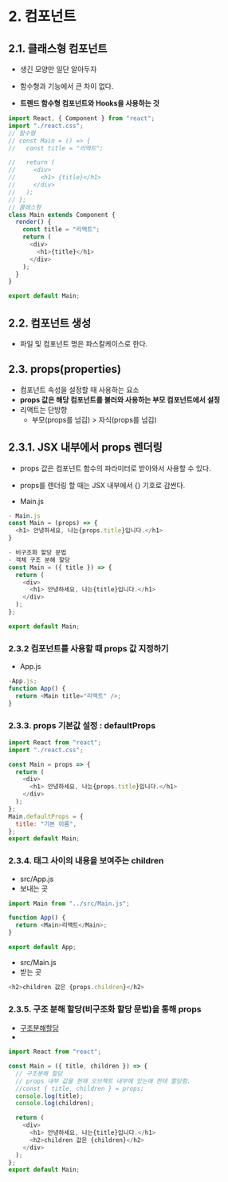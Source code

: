 # 2. 컴포넌트

## 2.1. 클래스형 컴포넌트

- 생긴 모양만 일단 알아두자

- 함수형과 기능에서 큰 차이 없다.

- **트렌드 함수형 컴포넌트와 Hooks을 사용하는 것**

```js
import React, { Component } from "react";
import "./react.css";
// 함수형
// const Main = () => {
//   const title = "리액트";

//   return (
//     <div>
//       <h1> {title}</h1>
//     </div>
//   );
// };
// 클래스형
class Main extends Component {
  render() {
    const title = "리액트";
    return (
      <div>
        <h1>{title}</h1>
      </div>
    );
  }
}

export default Main;
```

## 2.2. 컴포넌트 생성

- 파일 및 컴포넌트 명은 파스칼케이스로 한다.

## 2.3. props(properties)

- 컴포넌트 속성을 설정할 때 사용하는 요소
- **props 값은 해당 컴포넌트를 불러와 사용하는 부모 컴포넌트에서 설정**
- 리액트는 단방향
  - 부모(props를 넘김) > 자식(props를 넘김)

## 2.3.1. JSX 내부에서 props 렌더링

- props 값은 컴포넌트 함수의 파라미터로 받아와서 사용할 수 있다.
- props를 렌더링 할 때는 JSX 내부에서 {} 기호로 감싼다.

- Main.js

```js
- Main.js
const Main = (props) => {
  <h1> 안녕하세요, 나는{props.title}입니다.</h1>
}

- 비구조화 할당 문법
- 객체 구조 분해 할당
const Main = ({ title }) => {
  return (
    <div>
      <h1> 안녕하세요, 나는{title}입니다.</h1>
    </div>
  );
};

export default Main;
```

### 2.3.2 컴포넌트를 사용할 때 props 값 지정하기

- App.js

```js
-App.js;
function App() {
  return <Main title="리액트" />;
}
```

### 2.3.3. props 기본값 설정 : defaultProps

```js
import React from "react";
import "./react.css";

const Main = props => {
  return (
    <div>
      <h1> 안녕하세요, 나는{props.title}입니다.</h1>
    </div>
  );
};
Main.defaultProps = {
  title: "기본 이름",
};
export default Main;
```

### 2.3.4. 태그 사이의 내용을 보여주는 children

- src/App.js
- 보내는 곳

```js
import Main from "../src/Main.js";

function App() {
  return <Main>리액트</Main>;
}

export default App;
```

- src/Main.js
- 받는 곳

```js
<h2>children 값은 {props.children}</h2>
```

### 2.3.5. 구조 분해 할당(비구조화 할당 문법)을 통해 props

- [구조분해할당](https://developer.mozilla.org/ko/docs/Web/JavaScript/Reference/Operators/Destructuring_assignment)
-

```js
import React from "react";

const Main = ({ title, children }) => {
  // 구조분해 할당
  // props 내부 값을 현재 오브젝트 내부에 있는애 한테 할당함.
  //const { title, children } = props;
  console.log(title);
  console.log(children);

  return (
    <div>
      <h1> 안녕하세요, 나는{title}입니다.</h1>
      <h2>children 값은 {children}</h2>
    </div>
  );
};
export default Main;
```

